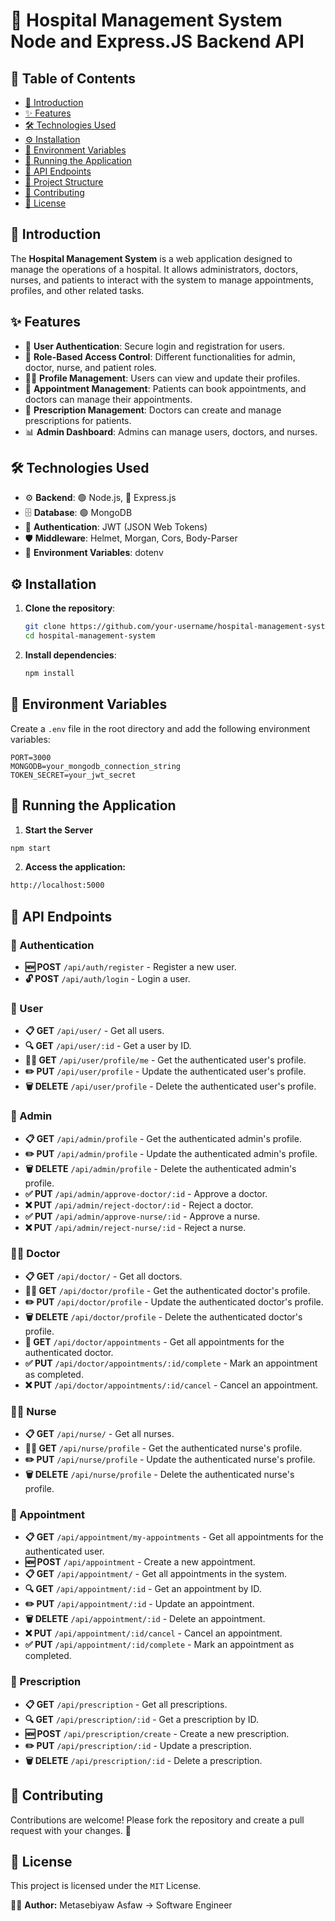 # 🏥 Hospital Management System Node and Express.JS Backend API

## 📑 Table of Contents
- [📌 Introduction](#introduction)
- [✨ Features](#features)
- [🛠️ Technologies Used](#technologies-used)
- [⚙️ Installation](#installation)
- [🔐 Environment Variables](#environment-variables)
- [🚀 Running the Application](#running-the-application)
- [📡 API Endpoints](#api-endpoints)
- [📁 Project Structure](#project-structure)
- [🤝 Contributing](#contributing)
- [📜 License](#license)

## 📌 Introduction
The **Hospital Management System** is a web application designed to manage the operations of a hospital. It allows administrators, doctors, nurses, and patients to interact with the system to manage appointments, profiles, and other related tasks.

## ✨ Features
- 🔑 **User Authentication**: Secure login and registration for users.
- 🔄 **Role-Based Access Control**: Different functionalities for admin, doctor, nurse, and patient roles.
- 🧑‍⚕️ **Profile Management**: Users can view and update their profiles.
- 📅 **Appointment Management**: Patients can book appointments, and doctors can manage their appointments.
- 💊 **Prescription Management**: Doctors can create and manage prescriptions for patients.
- 📊 **Admin Dashboard**: Admins can manage users, doctors, and nurses.

## 🛠️ Technologies Used
- ⚙️ **Backend**: 🟢 Node.js, 🚀 Express.js
- 🗄️ **Database**: 🟢 MongoDB
- 🔐 **Authentication**: JWT (JSON Web Tokens)
- 🛡️ **Middleware**: Helmet, Morgan, Cors, Body-Parser
- 📝 **Environment Variables**: dotenv

## ⚙️ Installation
1. **Clone the repository**:
    ```sh
    git clone https://github.com/your-username/hospital-management-system.git
    cd hospital-management-system
    ```
2. **Install dependencies**:
    ```sh
    npm install
    ```

## 🔐 Environment Variables
Create a `.env` file in the root directory and add the following environment variables:
```env
PORT=3000
MONGODB=your_mongodb_connection_string
TOKEN_SECRET=your_jwt_secret
```

## 🚀 Running the Application
1. **Start the Server**
```sh
npm start
```
2. **Access the application:**
```sh
http://localhost:5000
```

## 📡 API Endpoints
### 🔑 Authentication
- **🆕 POST** `/api/auth/register` - Register a new user.
- **🔓 POST** `/api/auth/login` - Login a user.

### 👤 User
- **📋 GET** `/api/user/` - Get all users.
- **🔍 GET** `/api/user/:id` - Get a user by ID.
- **🙍‍♂️ GET** `/api/user/profile/me` - Get the authenticated user's profile.
- **✏️ PUT** `/api/user/profile` - Update the authenticated user's profile.
- **🗑️ DELETE** `/api/user/profile` - Delete the authenticated user's profile.

### 🏥 Admin
- **📋 GET** `/api/admin/profile` - Get the authenticated admin's profile.
- **✏️ PUT** `/api/admin/profile` - Update the authenticated admin's profile.
- **🗑️ DELETE** `/api/admin/profile` - Delete the authenticated admin's profile.
- **✅ PUT** `/api/admin/approve-doctor/:id` - Approve a doctor.
- **❌ PUT** `/api/admin/reject-doctor/:id` - Reject a doctor.
- **✅ PUT** `/api/admin/approve-nurse/:id` - Approve a nurse.
- **❌ PUT** `/api/admin/reject-nurse/:id` - Reject a nurse.

### 👨‍⚕️ Doctor
- **📋 GET** `/api/doctor/` - Get all doctors.
- **👨‍⚕️ GET** `/api/doctor/profile` - Get the authenticated doctor's profile.
- **✏️ PUT** `/api/doctor/profile` - Update the authenticated doctor's profile.
- **🗑️ DELETE** `/api/doctor/profile` - Delete the authenticated doctor's profile.
- **📅 GET** `/api/doctor/appointments` - Get all appointments for the authenticated doctor.
- **✅ PUT** `/api/doctor/appointments/:id/complete` - Mark an appointment as completed.
- **❌ PUT** `/api/doctor/appointments/:id/cancel` - Cancel an appointment.

### 👩‍⚕️ Nurse
- **📋 GET** `/api/nurse/` - Get all nurses.
- **👩‍⚕️ GET** `/api/nurse/profile` - Get the authenticated nurse's profile.
- **✏️ PUT** `/api/nurse/profile` - Update the authenticated nurse's profile.
- **🗑️ DELETE** `/api/nurse/profile` - Delete the authenticated nurse's profile.

### 📅 Appointment
- **📋 GET** `/api/appointment/my-appointments` - Get all appointments for the authenticated user.
- **🆕 POST** `/api/appointment` - Create a new appointment.
- **📋 GET** `/api/appointment/` - Get all appointments in the system.
- **🔍 GET** `/api/appointment/:id` - Get an appointment by ID.
- **✏️ PUT** `/api/appointment/:id` - Update an appointment.
- **🗑️ DELETE** `/api/appointment/:id` - Delete an appointment.
- **❌ PUT** `/api/appointment/:id/cancel` - Cancel an appointment.
- **✅ PUT** `/api/appointment/:id/complete` - Mark an appointment as completed.

### 💊 Prescription
- **📋 GET** `/api/prescription` - Get all prescriptions.
- **🔍 GET** `/api/prescription/:id` - Get a prescription by ID.
- **🆕 POST** `/api/prescription/create` - Create a new prescription.
- **✏️ PUT** `/api/prescription/:id` - Update a prescription.
- **🗑️ DELETE** `/api/prescription/:id` - Delete a prescription.

## 🤝 Contributing
Contributions are welcome! Please fork the repository and create a pull request with your changes. 🚀

## 📜 License
This project is licensed under the `MIT` License.

👨‍💻 **Author:** Metasebiyaw Asfaw -> Software Engineer
